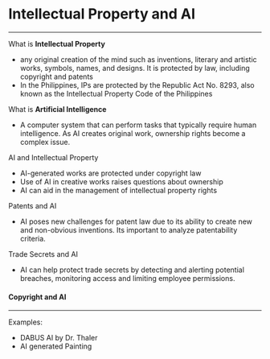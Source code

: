 # Intellectual Property and AI
---
What is **Intellectual Property**
- any original creation of the mind such as inventions, literary and artistic works, symbols, names, and designs. It is protected by law, including copyright and patents
- In the Philippines, IPs are protected by the Republic Act No. 8293, also known as the Intellectual Property Code of the Philippines

What is **Artificial Intelligence**
- A computer system that can perform tasks that typically require human intelligence. As AI creates original work, ownership rights become a complex issue.

AI and Intellectual Property
- AI-generated works are protected under copyright law
- Use of AI in creative works raises questions about ownership
- AI can aid in the management of intellectual property rights

Patents and AI
- AI poses new challenges for patent law due to its ability to create new and non-obvious inventions. Its important to analyze patentability criteria.

Trade Secrets and AI
- AI can help protect trade secrets by detecting and alerting potential breaches, monitoring access and limiting employee permissions.

#### Copyright and AI
---
Examples:
- DABUS AI by Dr. Thaler
- AI generated Painting


